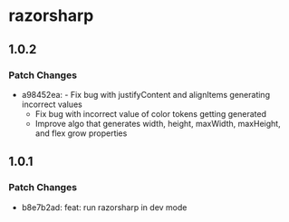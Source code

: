 # razorsharp

## 1.0.2

### Patch Changes

- a98452ea: - Fix bug with justifyContent and alignItems generating incorrect values
  - Fix bug with incorrect value of color tokens getting generated
  - Improve algo that generates width, height, maxWidth, maxHeight, and flex grow properties

## 1.0.1

### Patch Changes

- b8e7b2ad: feat: run razorsharp in dev mode
